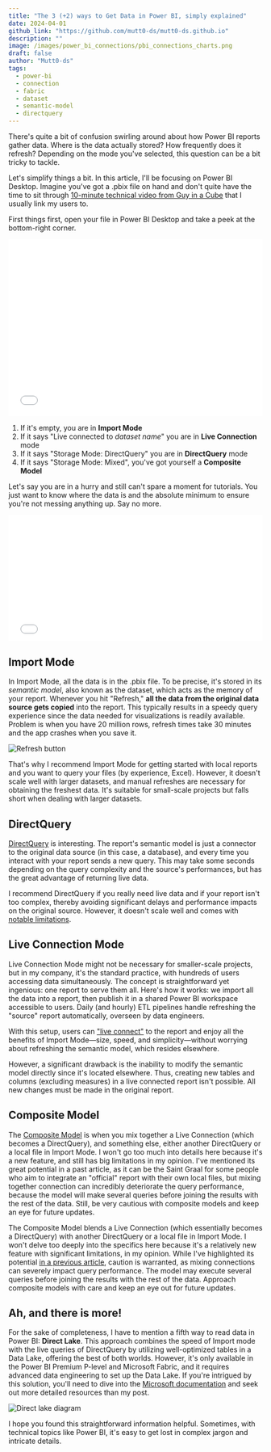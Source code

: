 ```yaml
---
title: "The 3 (+2) ways to Get Data in Power BI, simply explained"
date: 2024-04-01
github_link: "https://github.com/mutt0-ds/mutt0-ds.github.io"
description: ""
image: /images/power_bi_connections/pbi_connections_charts.png
draft: false
author: "Mutt0-ds"
tags:
  - power-bi
  - connection
  - fabric
  - dataset
  - semantic-model
  - directquery
---
```


There's quite a bit of confusion swirling around about how Power BI reports gather data. Where is the data actually stored? How frequently does it refresh? Depending on the mode you've selected, this question can be a bit tricky to tackle.

Let's simplify things a bit. In this article, I'll be focusing on Power BI Desktop. Imagine you've got a .pbix file on hand and don't quite have the time to sit through [10-minute technical video from Guy in a Cube](https://www.youtube.com/watch?v=-ip7mKUdwRg) that I usually link my users to.

First things first, open your file in Power BI Desktop and take a peek at the bottom-right corner.

<div style="max-width: 2303px; margin-bottom:3%"><div style="left: 0; width: 100%; height: 0; position: relative; padding-bottom: 69.4528%;"><iframe src="//iframely.net/ER7G3PL" style="top: 0; left: 0; width: 100%; height: 100%; position: absolute; border: 0;" allowfullscreen></iframe></div></div>

1. If it's empty, you are in **Import Mode**
2. If it says "Live connected to _dataset name_" you are in **Live Connection** mode
3. If it says "Storage Mode: DirectQuery" you are in **DirectQuery** mode
4. If it says "Storage Mode: Mixed", you've got yourself a **Composite Model**

Let's say you are in a hurry and still can't spare a moment for tutorials. You just want to know where the data is and the absolute minimum to ensure you're not messing anything up. Say no more.

<div style="max-width: 2303px; margin-bottom:3%"><div style="left: 0; width: 100%; height: 0; position: relative; padding-bottom: 49.4528%;"><iframe src="//iframely.net/lwXu3yn" style="top: 0; left: 0; width: 100%; height: 100%; position: absolute; border: 0;" allowfullscreen></iframe></div></div>

## Import Mode

In Import Mode, all the data is in the .pbix file.
To be precise, it's stored in its _semantic model_, also known as the dataset, which acts as the memory of your report. Whenever you hit "Refresh," **all the data from the original data source gets copied** into the report. This typically results in a speedy query experience since the data needed for visualizations is readily available. Problem is when you have 20 million rows, refresh times take 30 minutes and the app crashes when you save it.

![Refresh button](https://nexacu.com.au/media/old-blog/2019-04-Power-BI-Data-Refresh-Button.png)

That's why I recommend Import Mode for getting started with local reports and you want to query your files (by experience, Excel). However, it doesn't scale well with larger datasets, and manual refreshes are necessary for obtaining the freshest data. It's suitable for small-scale projects but falls short when dealing with larger datasets.

## DirectQuery

[DirectQuery](https://learn.microsoft.com/it-it/power-bi/connect-data/desktop-use-directquery) is interesting.
The report's semantic model is just a connector to the original data source (in this case, a database), and every time you interact with your report sends a new query. This may take some seconds depending on the query complexity and the source's performances, but has the great advantage of returning live data.

I recommend DirectQuery if you really need live data and if your report isn't too complex, thereby avoiding significant delays and performance impacts on the original source. However, it doesn't scale well and comes with [notable limitations](https://learn.microsoft.com/en-us/power-bi/connect-data/desktop-use-directquery#considerations-and-limitations).

## Live Connection Mode

Live Connection Mode might not be necessary for smaller-scale projects, but in my company, it's the standard practice, with hundreds of users accessing data simultaneously. The concept is straightforward yet ingenious: one report to serve them all.
Here's how it works: we import all the data into a report, then publish it in a shared Power BI workspace accessible to users. Daily (and hourly) ETL pipelines handle refreshing the "source" report automatically, overseen by data engineers.

With this setup, users can ["live connect"](https://learn.microsoft.com/en-us/power-bi/connect-data/desktop-report-lifecycle-datasets) to the report and enjoy all the benefits of Import Mode—size, speed, and simplicity—without worrying about refreshing the semantic model, which resides elsewhere.

However, a significant drawback is the inability to modify the semantic model directly since it's located elsewhere. Thus, creating new tables and columns (excluding measures) in a live connected report isn't possible. All new changes must be made in the original report.

## Composite Model

The [Composite Model](https://learn.microsoft.com/en-us/power-bi/transform-model/desktop-composite-models) is when you mix together a Live Connection (which becomes a DirectQuery), and something else, either another DirectQuery or a local file in Import Mode.
I won't go too much into details here because it's a new feature, and still has big limitations in my opinion. I've mentioned its great potential in a past article, as it can be the Saint Graal for some people who aim to integrate an "official" report with their own local files, but mixing together connection can incredibly deteriorate the query performance, because the model will make several queries before joining the results with the rest of the data. Still, be very cautious with composite models and keep an eye for future updates.

The Composite Model blends a Live Connection (which essentially becomes a DirectQuery) with another DirectQuery or a local file in Import Mode. I won't delve too deeply into the specifics here because it's a relatively new feature with significant limitations, in my opinion. While I've highlighted its potential [in a previous article](https://mutt0-ds.github.io/posts/2023/03/what-power-bi-is-missing/), caution is warranted, as mixing connections can severely impact query performance. The model may execute several queries before joining the results with the rest of the data. Approach composite models with care and keep an eye out for future updates.

## Ah, and there is more!

For the sake of completeness, I have to mention a fifth way to read data in Power BI: **Direct Lake**. This approach combines the speed of Import mode with the live queries of DirectQuery by utilizing well-optimized tables in a Data Lake, offering the best of both worlds. However, it's only available in the Power BI Premium P-level and Microsoft Fabric, and it requires advanced data engineering to set up the Data Lake. If you're intrigued by this solution, you'll need to dive into the [Microsoft documentation](https://learn.microsoft.com/en-us/power-bi/enterprise/directlake-overview) and seek out more detailed resources than my post.

![Direct lake diagram](https://learn.microsoft.com/en-en/power-bi/enterprise/media/directlake-overview/directlake-diagram.png)

I hope you found this straightforward information helpful. Sometimes, with technical topics like Power BI, it's easy to get lost in complex jargon and intricate details.
